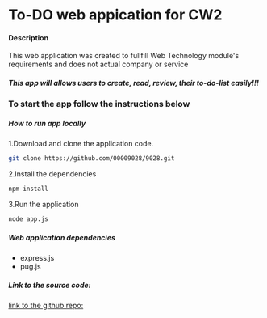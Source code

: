 # To-DO web appication for CW2


#### Description
This web application was created to fullfill Web Technology module's requirements and does not actual company or service

##### This app will allows users to create, read, review, their to-do-list easily!!!

### To start the app follow the instructions below
##### How to run app locally
1.Download and clone the application code.
```bash
git clone https://github.com/00009028/9028.git
```
2.Install the dependencies
```bash 
npm install
```
3.Run the application
```bash
node app.js
```

##### Web application dependencies
- express.js
- pug.js

##### Link to the source code:

[link to the github repo:](https://github.com/00009028/9028)